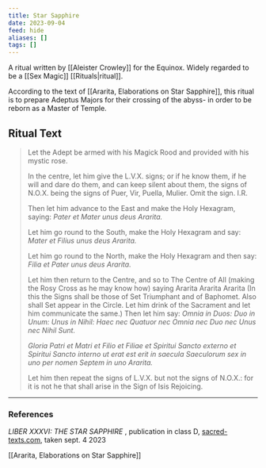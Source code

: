 ```yaml
---
title: Star Sapphire
date: 2023-09-04
feed: hide
aliases: []
tags: []
---
```

A ritual written by [[Aleister Crowley]] for the Equinox. Widely regarded to be a [[Sex Magic]] [[Rituals|ritual]].

According to the text of [[Ararita, Elaborations on Star Sapphire]], this ritual is to prepare Adeptus Majors for their crossing of the abyss- in order to be reborn as a Master of Temple.
## Ritual Text

>Let the Adept be armed with his Magick Rood and provided with his mystic rose.
>
>In the centre, let him give the L.V.X. signs; or if he know them, if he will and dare do them, and can keep silent about them, the signs of N.O.X. being the signs of Puer, Vir, Puella, Mulier. Omit the sign. I.R.
>
>Then let him advance to the East and make the Holy Hexagram, saying: _Pater et Mater unus deus Ararita._
>
>Let him go round to the South, make the Holy Hexagram and say: _Mater et Filius unus deus Ararita._
>
>Let him go round to the North, make the Holy Hexagram and then say: _Filia et Pater unus deus Ararita._
>
>Let him then return to the Centre, and so to The Centre of All (making the Rosy Cross as he may know how) saying Ararita Ararita Ararita (In this the Signs shall be those of Set Triumphant and of Baphomet. Also shall Set appear in the Circle. Let him drink of the Sacrament and let him communicate the same.) Then let him say: _Omnia in Duos: Duo in Unum: Unus in Nihil: Haec nec Quatuor nec Omnia nec Duo nec Unus nec Nihil Sunt._
>
>_Gloria Patri et Matri et Filio et Filiae et Spiritui Sancto externo et Spiritui Sancto interno ut erat est erit in saecula Saeculorum sex in uno per nomen Septem in uno Ararita._
>
>Let him then repeat the signs of L.V.X. but not the signs of N.O.X.: for it is not he that shall arise in the Sign of Isis Rejoicing.


___
### References

_LIBER XXXVI: THE STAR SAPPHIRE_ , publication in class D, [sacred-texts.com](https://sacred-texts.com/oto/lib36.htm), taken sept. 4 2023

[[Ararita, Elaborations on Star Sapphire]]
